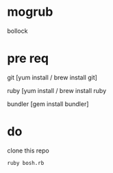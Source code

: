 # mogrub
bollock

# pre req
git [yum install / brew install git]

ruby [yum install / brew install ruby

bundler [gem install bundler]

# do
clone this repo

```ruby bosh.rb```
